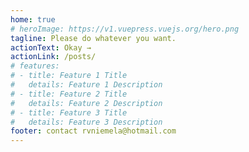 ```yaml
---
home: true
# heroImage: https://v1.vuepress.vuejs.org/hero.png
tagline: Please do whatever you want.
actionText: Okay →
actionLink: /posts/
# features:
# - title: Feature 1 Title
#   details: Feature 1 Description
# - title: Feature 2 Title
#   details: Feature 2 Description
# - title: Feature 3 Title
#   details: Feature 3 Description
footer: contact rvniemela@hotmail.com
---
```


